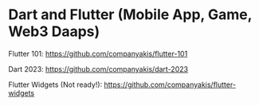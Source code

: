 # Dart and Flutter (Mobile App, Game, Web3 Daaps)
 
Flutter 101:
https://github.com/companyakis/flutter-101

Dart 2023:
https://github.com/companyakis/dart-2023

Flutter Widgets (Not ready!):
https://github.com/companyakis/flutter-widgets


